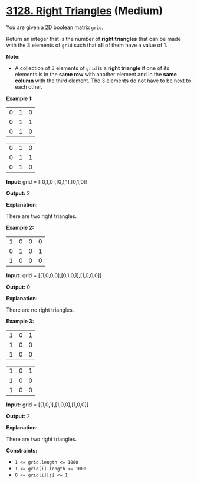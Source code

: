 # [3128. Right Triangles][link] (Medium)

[link]: https://leetcode.cn/problems/right-triangles/

You are given a 2D boolean matrix `grid`.

Return an integer that is the number of **right triangles** that can be made with the 3 elements of
`grid` such that **all** of them have a value of 1.

**Note:**

- A collection of 3 elements of `grid` is a **right triangle** if one of its elements is in the
**same row** with another element and in the **same column** with the third element. The 3 elements
do not have to be next to each other.

**Example 1:**

|     |     |     |
| --- | --- | --- |
| 0 | 1 | 0 |
| 0 | 1 | 1 |
| 0 | 1 | 0 |

|     |     |     |
| --- | --- | --- |
| 0 | 1 | 0 |
| 0 | 1 | 1 |
| 0 | 1 | 0 |

**Input:** grid = \[\[0,1,0\],\[0,1,1\],\[0,1,0\]\]

**Output:** 2

**Explanation:**

There are two right triangles.

**Example 2:**

|     |     |     |     |
| --- | --- | --- | --- |
| 1 | 0 | 0 | 0 |
| 0 | 1 | 0 | 1 |
| 1 | 0 | 0 | 0 |

**Input:** grid = \[\[1,0,0,0\],\[0,1,0,1\],\[1,0,0,0\]\]

**Output:** 0

**Explanation:**

There are no right triangles.

**Example 3:**

|     |     |     |
| --- | --- | --- |
| 1 | 0 | 1 |
| 1 | 0 | 0 |
| 1 | 0 | 0 |

|     |     |     |
| --- | --- | --- |
| 1 | 0 | 1 |
| 1 | 0 | 0 |
| 1 | 0 | 0 |

**Input:** grid = \[\[1,0,1\],\[1,0,0\],\[1,0,0\]\]

**Output:** 2

**Explanation:**

There are two right triangles.

**Constraints:**

- `1 <= grid.length <= 1000`
- `1 <= grid[i].length <= 1000`
- `0 <= grid[i][j] <= 1`
